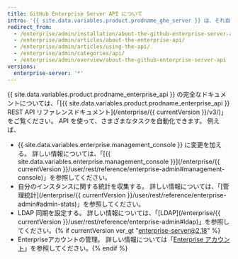 ```yaml
---
title: GitHub Enterprise Server API について
intro: '{{ site.data.variables.product.prodname_ghe_server }} は、それ自身の一連の API エンドポイントだけでなく、{{ site.data.variables.product.prodname_dotcom_the_website }} で使用できるのと同じ強力な API もサポートしています。'
redirect_from:
  - /enterprise/admin/installation/about-the-github-enterprise-server-api
  - /enterprise/admin/articles/about-the-enterprise-api/
  - /enterprise/admin/articles/using-the-api/
  - /enterprise/admin/categories/api/
  - /enterprise/admin/overview/about-the-github-enterprise-server-api
versions:
  enterprise-server: '*'
---
```


{{ site.data.variables.product.prodname_enterprise_api }} の完全なドキュメントについては、「[{{ site.data.variables.product.prodname_enterprise_api }} REST API リファレンスドキュメント](/enterprise/{{ currentVersion }}/v3/)」をご覧ください。 API を使って、さまざまなタスクを自動化できます。 例えば、

- {{ site.data.variables.enterprise.management_console }} に変更を加える。 詳しい情報については、「[{{ site.data.variables.enterprise.management_console }}](/enterprise/{{ currentVersion }}/user/rest/reference/enterprise-admin#management-console)」を参照してください。
- 自分のインスタンスに関する統計を収集する。 詳しい情報については、「[管理統計](/enterprise/{{ currentVersion }}/user/rest/reference/enterprise-admin#admin-stats)」を参照してください。
- LDAP 同期を設定する。 詳しい情報については、「[LDAP](/enterprise/{{ currentVersion }}/user/rest/reference/enterprise-admin#ldap)」を参照してください。{% if currentVersion ver_gt "enterprise-server@2.18" %}
- Enterpriseアカウントの管理。 詳しい情報については「[Enterprise アカウント](/v4/guides/managing-enterprise-accounts)」を参照してください。{% endif %}
